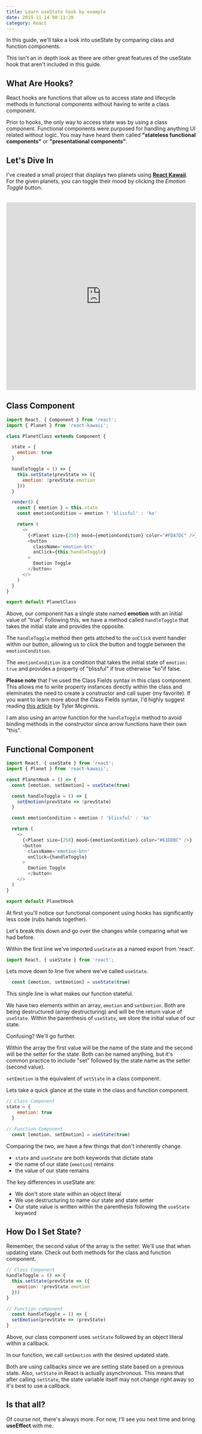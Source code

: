 ```yaml
---
title: Learn useState hook by example
date: 2019-11-14 08:11:20
category: React
---
```


In this guide, we'll take a look into useState by comparing class and function components.

This isn't an in depth look as there are other great features of the useState hook that aren't included in this guide.

## What Are Hooks?

React hooks are functions that allow us to access state and lifecycle methods in functional components without having to write a class component. 

Prior to hooks, the only way to access state was by using a class component. Functional components were purposed for handling anything UI related without logic. You may have heard them called **"stateless functional components"** or **"presentational components"**.

## Let's Dive In

I've created a small project that displays two planets using [**React Kawaii**](https://react-kawaii.now.sh/). For the given planets, you can toggle their mood by clicking the *Emotion Toggle* button. 

<br>

<iframe
     src="https://codesandbox.io/embed/vigorous-torvalds-btiky?fontsize=14&hidenavigation=1&theme=dark"
     style="width:100%; height:500px; border:0; border-radius: 4px; overflow:hidden;"
     title="vigorous-torvalds-btiky"
     allow="geolocation; microphone; camera; midi; vr; accelerometer; gyroscope; payment; ambient-light-sensor; encrypted-media; usb"
     sandbox="allow-modals allow-forms allow-popups allow-scripts allow-same-origin"
   ></iframe>

## Class Component

```javascript
import React, { Component } from 'react';
import { Planet } from 'react-kawaii';

class PlanetClass extends Component {

  state = {
    emotion: true
  }

  handleToggle = () => {
    this.setState(prevState => ({
      emotion: !prevState.emotion
    }))
  }

  render() {
    const { emotion } = this.state
    const emotionCondition = emotion ? 'blissful' : 'ko'

    return (
      <>
        {<Planet size={250} mood={emotionCondition} color="#FDA7DC" />}
        <button
          className='emotion-btn'
          onClick={this.handleToggle}
        >
          Emotion Toggle
        </button>
      </>
    )
  }
}

export default PlanetClass
```

Above, our component has a single state named **emotion** with an initial value of "true". Following this, we have a method called ```handleToggle``` that takes the initial state and provides the opposite.

The ```handleToggle``` method then gets attched to the ```onClick``` event handler within our button, allowing us to click the button and toggle between the ```emotionCondition```.

The ```emotionCondition``` is a condition that takes the initial state of ```emotion: true``` and provides a property of "blissful" if true otherwise "ko"if false.

**Please note** that I've used the Class Fields syntax in this class component. This allows me to write property instances directly within the class and eleminates the need to create a constructor and call super (my favorite). If you want to learn more about the Class Fields syntax, I'd highly suggest reading [this article](https://tylermcginnis.com/javascript-private-and-public-class-fields/) by Tyler Mcginnis.

I am also using an arrow function for the ```handleToggle``` method to avoid binding methods in the constructor since arrow functions have their own "this".

## Functional Component

```javascript
import React, { useState } from 'react';
import { Planet } from 'react-kawaii';

const PlanetHook = () => {
  const [emotion, setEmotion] = useState(true)

  const handleToggle = () => {
    setEmotion(prevState => !prevState)
  }

  const emotionCondition = emotion ? 'blissful' : 'ko'

  return (
    <>
      {<Planet size={250} mood={emotionCondition} color="#61DDBC" />}
      <button
        className='emotion-btn'
        onClick={handleToggle}
      >
        Emotion Toggle
        </button>
    </>
  )
}

export default PlanetHook
```
At first you'll notice our functional component using hooks has significantly less code (rubs hands together). 

Let's break this down and go over the changes while comparing what we had before. 

Within the first line we've imported ```useState``` as a named export from 'react'.

```javascript
import React, { useState } from 'react';
```

Lets move down to line five where we've called ```useState```. 

```javascript
  const [emotion, setEmotion] = useState(true)
```

This single line is what makes our function stateful.

We have two elements within an array, ```emotion``` and ```setEmotion```. Both are being destructured (array destructuring) and will be the return value of ```useState```. Within the parenthesis of ```useState```, we store the initial value of our state. 

Confusing? We'll go further.

Within the array the first value will be the name of the state and the second will be the setter for the state. Both can be named anything, but it's common practice to include "set" followed by the state name as the setter (second value). 

```setEmotion``` is the equivalent of ```setState``` in a class component. 

Lets take a quick glance at the state in the class and function component. 

```javascript
// Class Component
state = {
    emotion: true
  }

// Function Component
  const [emotion, setEmotion] = useState(true)
```

Comparing the two, we have a few things that don't inherently change. 

- ``state`` and ```useState``` are both keywords that dictate state
- the name of our state (```emotion```) remains
- the value of our state remains

The key differences in useState are: 

- We don't store state within an object literal
- We use destructuring to name our state and state setter
- Our state value is written within the parenthesis following the ```useState``` keyword

## How Do I Set State?

Remember, the second value of the array is the setter. We'll use that when updating state. Check out both methods for the class and function component. 

```javascript
// Class Component
handleToggle = () => {
  this.setState(prevState => ({
    emotion: !prevState.emotion
  }))
}

// Function component
  const handleToggle = () => {
  setEmotion(prevState => !prevState)
}
```

Above, our class component uses ```setState``` followed by an object literal within a callback. 

In our function, we call ```setEmotion``` with the desired updated state. 

Both are using callbacks since we are setting state based on a previous state. Also, ```setState``` in React is actually asynchronous. This means that after calling ```setState```, the state variable itself may not change right away so it's best to use a callback. 

## Is that all? 

Of course not, there's always more. For now, I'll see you next time and bring **useEffect** with me. 